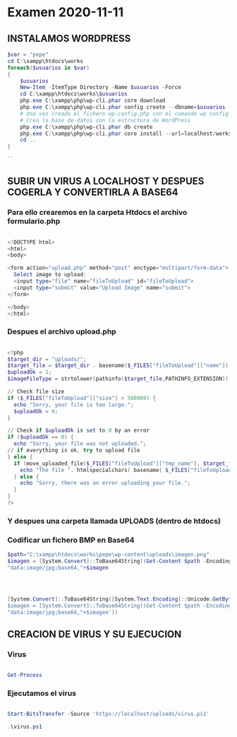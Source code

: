 # Examen 2020-11-11

## INSTALAMOS WORDPRESS

``` powershell
$var = "pepe"
cd C:\xampp\htdocs\works
foreach($usuarios in $var)
{
    $usuarios
    New-Item -ItemType Directory -Name $usuarios -Force
    cd C:\xampp\htdocs\works\$usuarios
    php.exe C:\xampp\php\wp-cli.phar core download
    php.exe C:\xampp\php\wp-cli.phar config create --dbname=$usuarios --dbuser=root
    # Una vez creado el fichero wp-config.php con el comando wp config create --dbname=wptest --dbuser=miusuario --dbpass=miclave --locale=es_ES
    # Crea la base de datos con la estructura de WordPress
    php.exe C:\xampp\php\wp-cli.phar db create
    php.exe C:\xampp\php\wp-cli.phar core install --url=localhost/works/$usuarios --title="Este es el sitio de $usuarios" --admin_user=root --admin_password=Andel_1928 --admin_email=mi@email.com 
    cd ..
}

``
``` 

## SUBIR UN VIRUS A LOCALHOST Y DESPUES COGERLA Y CONVERTIRLA A BASE64 

### Para ello crearemos en la carpeta Htdocs el archivo formulario.php

```powershell

<!DOCTYPE html>
<html>
<body>

<form action="upload.php" method="post" enctype="multipart/form-data">
  Select image to upload:
  <input type="file" name="fileToUpload" id="fileToUpload">
  <input type="submit" value="Upload Image" name="submit">
</form>

</body>
</html>

```

###  Despues el archivo upload.php

```powershell

<?php
$target_dir = "uploads/";
$target_file = $target_dir . basename($_FILES["fileToUpload"]["name"]);
$uploadOk = 1;
$imageFileType = strtolower(pathinfo($target_file,PATHINFO_EXTENSION));

// Check file size
if ($_FILES["fileToUpload"]["size"] > 500000) {
  echo "Sorry, your file is too large.";
  $uploadOk = 0;
}

// Check if $uploadOk is set to 0 by an error
if ($uploadOk == 0) {
  echo "Sorry, your file was not uploaded.";
// if everything is ok, try to upload file
} else {
  if (move_uploaded_file($_FILES["fileToUpload"]["tmp_name"], $target_file)) {
    echo "The file ". htmlspecialchars( basename( $_FILES["fileToUpload"]["name"])). " has been uploaded.";
  } else {
    echo "Sorry, there was an error uploading your file.";
  }
}
?>

```
### Y despues una carpeta llamada UPLOADS (dentro de htdocs)

### Codificar un fichero BMP en Base64

``` powershell
$path="C:\xampp\htdocs\works\pepe\wp-content\uploads\imagen.png"
$imagen = [System.Convert]::ToBase64String((Get-Content $path -Encoding Byte))
"data:image/jpg;base64,"+$imagen




[System.Convert]::ToBase64String([System.Text.Encoding]::Unicode.GetBytes('$path="C:\xampp\htdocs\works\pepe\wp-content\uploads\imagen.png"
$imagen = [System.Convert]::ToBase64String((Get-Content $path -Encoding Byte))
"data:image/jpg;base64,"+$imagen'))
``` 
## CREACION DE VIRUS Y SU EJECUCION

### Virus

``` powershell

Get-Process

```

### Ejecutamos el virus

```powershell

Start-BitsTransfer -Source 'https://localhost/uploads/virus.ps1'

.\virus.ps1

```
